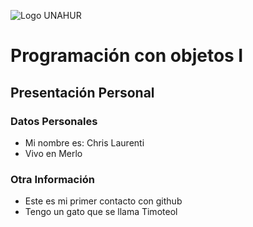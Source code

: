 ![Logo UNAHUR](./UNAHUR.png)

# Programación con objetos I
## Presentación Personal

### Datos Personales
- Mi nombre es: Chris Laurenti
- Vivo en Merlo


### Otra Información
- Este es mi primer contacto con github
- Tengo un gato que se llama Timoteol
